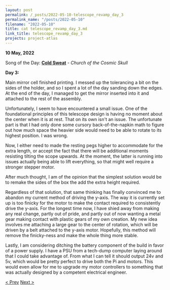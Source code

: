 ```yaml
---
layout: post
permalink: /_posts/2022-05-10-telescope_revamp_day_3
permalink_name: "/posts/2022-05-10"
filename: "2022-05-10"
title: cat telescope_revamp_day_3.md
link_title: telescope_revamp_day_3
projects: project-atlas
---
```

**10 May, 2022**

Song of the Day: [**Cold Sweat**](https://youtu.be/7Yiq4ocwQJs) - *Church of the Cosmic Skull*

**Day 3:**

Main mirror cell finished printing. I messed up the tolerancing a bit on the sides of the holder, and so I spent a lot of the day sanding down the edges. At the end of the day, I managed to get the mirror inserted into it and attached to the rest of the assembly.

Unfortunately, I seem to have encountered a small issue. One of the foundational principles of this telescope design is having no moment about the center when it is at rest. That on its own isn't an issue. The unfortunate part is that I had only done some cursory back-of-the-napkin math to figure out how much space the heavier side would need to be able to rotate to its highest position. I was wrong.

Now, I either need to made the resting pegs higher to accommodate for the extra length, or accept the fact that there will be additional moments resisting tilting the scope upwards. At the moment, the latter is running into issues actually being able to lift everything, so that might well require a stronger stepper motor.

After much thought, I am of the opinion that the simplest solution would be to remake the sides of the box the add the extra height required.

Regardless of that solution, that same thinking has finally convinced me to abandon my current method of driving the y-axis. The way it is currently set up is too finicky for the motor to make the contact required to consistently drive the y-axis. For the longest time now, I have shied away from making any real change, partly out of pride, and partly out of now wanting a metal gear making contact with plastic gears of my own creation. My new idea involves me attaching a large gear to the center of rotation, which will be driven by a belt attached to the y-axis motor. Hopefully, this method will remove the finicky-ness and make the whole thing more stable.

Lastly, I am considering ditching the battery component of the build in favor of a power supply. I have a PSU from a tech-dump computer laying around that I could take advantage of. From what I can tell it should output 24v and 5v, which would be pretty perfect to drive both the Pi and motors. This would even allow for me to upgrade my motor controllers to something that was actually designed by a competent electrical engineer.

[< Prev](/_posts/2022-05-09-telescope_revamp_day_2)    [Next >](/_posts/2022-05-14-telescope_revamp_day_4)
